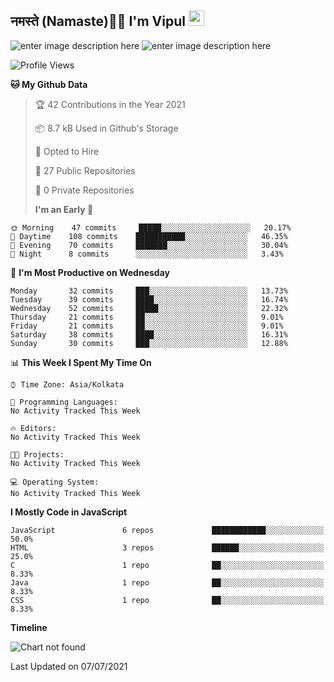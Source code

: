 ## नमस्ते (Namaste)🙏🏻 I'm Vipul <img src="https://media.giphy.com/media/hvRJCLFzcasrR4ia7z/giphy.gif" width="25px">

![enter image description here](https://github-readme-stats.vercel.app/api?username=vipul-jha&show_icons=true&count_private=true&theme=gruvbox)
![enter image description here](https://github-readme-stats.vercel.app/api/top-langs/?username=vipul-jha&layout=compact&count_private=true&theme=gruvbox)

<!--START_SECTION:waka-->

![Profile Views](http://img.shields.io/badge/Profile%20Views-2-blue)

**🐱 My Github Data**

> 🏆 42 Contributions in the Year 2021
>
> 📦 8.7 kB Used in Github's Storage
>
> 💼 Opted to Hire
>
> 📜 27 Public Repositories
>
> 🔑 0 Private Repositories
>
> **I'm an Early 🐤**

```text
🌞 Morning    47 commits     █████░░░░░░░░░░░░░░░░░░░░   20.17%
🌆 Daytime    108 commits    ███████████░░░░░░░░░░░░░░   46.35%
🌃 Evening    70 commits     ███████░░░░░░░░░░░░░░░░░░   30.04%
🌙 Night      8 commits      ░░░░░░░░░░░░░░░░░░░░░░░░░   3.43%

```

📅 **I'm Most Productive on Wednesday**

```text
Monday       32 commits     ███░░░░░░░░░░░░░░░░░░░░░░   13.73%
Tuesday      39 commits     ████░░░░░░░░░░░░░░░░░░░░░   16.74%
Wednesday    52 commits     █████░░░░░░░░░░░░░░░░░░░░   22.32%
Thursday     21 commits     ██░░░░░░░░░░░░░░░░░░░░░░░   9.01%
Friday       21 commits     ██░░░░░░░░░░░░░░░░░░░░░░░   9.01%
Saturday     38 commits     ████░░░░░░░░░░░░░░░░░░░░░   16.31%
Sunday       30 commits     ███░░░░░░░░░░░░░░░░░░░░░░   12.88%

```

📊 **This Week I Spent My Time On**

```text
⌚︎ Time Zone: Asia/Kolkata

💬 Programming Languages:
No Activity Tracked This Week

🔥 Editors:
No Activity Tracked This Week

🐱‍💻 Projects:
No Activity Tracked This Week

💻 Operating System:
No Activity Tracked This Week

```

**I Mostly Code in JavaScript**

```text
JavaScript               6 repos             ████████████░░░░░░░░░░░░░   50.0%
HTML                     3 repos             ██████░░░░░░░░░░░░░░░░░░░   25.0%
C                        1 repo              ██░░░░░░░░░░░░░░░░░░░░░░░   8.33%
Java                     1 repo              ██░░░░░░░░░░░░░░░░░░░░░░░   8.33%
CSS                      1 repo              ██░░░░░░░░░░░░░░░░░░░░░░░   8.33%

```

**Timeline**

![Chart not found](https://raw.githubusercontent.com/vipul-jha/vipul-jha/main/charts/bar_graph.png)

Last Updated on 07/07/2021

<!--END_SECTION:waka-->

